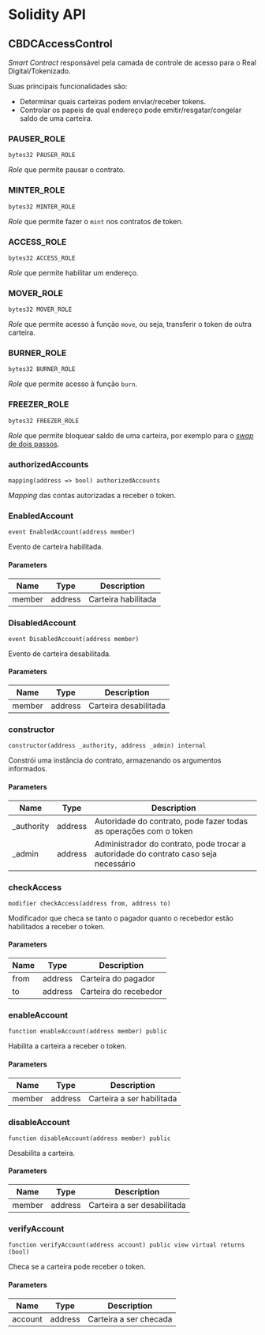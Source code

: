 # Solidity API

## CBDCAccessControl

_Smart Contract_ responsável pela camada de controle de acesso para o Real Digital/Tokenizado.

Suas principais funcionalidades são:
- Determinar quais carteiras podem enviar/receber tokens.
- Controlar os papeis de qual endereço pode emitir/resgatar/congelar saldo de uma carteira.

### PAUSER_ROLE

```solidity
bytes32 PAUSER_ROLE
```

_Role_ que permite pausar o contrato.

### MINTER_ROLE

```solidity
bytes32 MINTER_ROLE
```

_Role_ que permite fazer o `mint` nos contratos de token.

### ACCESS_ROLE

```solidity
bytes32 ACCESS_ROLE
```

_Role_ que permite habilitar um endereço.

### MOVER_ROLE

```solidity
bytes32 MOVER_ROLE
```

_Role_ que permite acesso à função `move`, ou seja, transferir o token de outra carteira.

### BURNER_ROLE

```solidity
bytes32 BURNER_ROLE
```

_Role_ que permite acesso à função `burn`.

### FREEZER_ROLE

```solidity
bytes32 FREEZER_ROLE
```

_Role_ que permite bloquear saldo de uma carteira, por exemplo para o [_swap_ de dois passos](./SwapTwoSteps.md).

### authorizedAccounts

```solidity
mapping(address => bool) authorizedAccounts
```

_Mapping_ das contas autorizadas a receber o token.

### EnabledAccount

```solidity
event EnabledAccount(address member)
```

Evento de carteira habilitada.

#### Parameters

| Name | Type | Description |
| ---- | ---- | ----------- |
| member | address | Carteira habilitada |

### DisabledAccount

```solidity
event DisabledAccount(address member)
```

Evento de carteira desabilitada.

#### Parameters

| Name | Type | Description |
| ---- | ---- | ----------- |
| member | address | Carteira desabilitada |

### constructor

```solidity
constructor(address _authority, address _admin) internal
```

Constrói uma instância do contrato, armazenando os argumentos informados.

#### Parameters

| Name | Type | Description |
| ---- | ---- | ----------- |
| _authority | address | Autoridade do contrato, pode fazer todas as operações com o token |
| _admin | address | Administrador do contrato, pode trocar a autoridade do contrato caso seja necessário |

### checkAccess

```solidity
modifier checkAccess(address from, address to)
```

Modificador que checa se tanto o pagador quanto o recebedor estão habilitados a receber o token.

#### Parameters

| Name | Type | Description |
| ---- | ---- | ----------- |
| from | address | Carteira do pagador |
| to | address | Carteira do recebedor |

### enableAccount

```solidity
function enableAccount(address member) public
```

Habilita a carteira a receber o token.

#### Parameters

| Name | Type | Description |
| ---- | ---- | ----------- |
| member | address | Carteira a ser habilitada |

### disableAccount

```solidity
function disableAccount(address member) public
```

Desabilita a carteira.

#### Parameters

| Name | Type | Description |
| ---- | ---- | ----------- |
| member | address | Carteira a ser desabilitada |

### verifyAccount

```solidity
function verifyAccount(address account) public view virtual returns (bool)
```

Checa se a carteira pode receber o token.

#### Parameters

| Name | Type | Description |
| ---- | ---- | ----------- |
| account | address | Carteira a ser checada |

